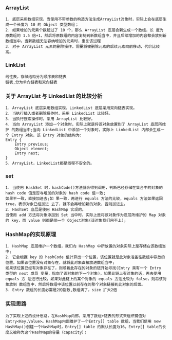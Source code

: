### ArrayList
    1. 底层采用数组实现，当使用不带参数的构造方法生成ArrayList对象时，实际上会在底层生成一个长度为 10 的 Object 类型数组；
    2. 如果增加的元素个数超过了 10 个，那么 ArrayList 底层会新生成一个数组，长 度为原数组的 1.5 倍+1，然后将原数组的内容复制到新数组当中，并且后续增加的内容都会放到新数组当中。当新数组无法容纳增加的元素时，重复该过程
    3. 对于 ArrayList 元素的删除操作，需要将被删除元素的后续元素向前移动，代价比较高。

### LinkList
    线性表，存储结构分为顺序表和链表
    链表,分为单向链表和双向链表

### 关于 ArrayList 与 LinkedList 的比较分析
    1. ArrayList 底层采用数组实现，LinkedList 底层采用双向链表实现。
    2. 当执行插入或者删除操作时，采用 LinkedList 比较好。
    3. 当执行搜索操作时，采用 ArrayList 比较好。
    4. 当向 ArrayList 添加一个对象时，实际上就是将该对象放置到了 ArrayList 底层所维护 的数组当中;当向 LinkedList 中添加一个对象时，实际上 LinkedList 内部会生成一个 Entry 对象，该 Entry 对象的结构为:
    Entry {
        Entry previous; 
        Object element; 
        Entry next;
    }
    5. ArrayList，LinkedList都是线程不安全的。


### set
    1. 当使用 HashSet 时，hashCode()方法就会得到调用，判断已经存储在集合中的对象的hash code 值是否与增加的对象的 hash code 值一致;
    如果不一致，直接加进去;如 果一致，再进行 equals 方法的比较，equals 方法如果返回 true，表示对象已经加进 去了，就不会再增加新的对象，否则加进去。
    2. HashSet 底层是使用 HashMap 实现的。
    当使用 add 方法将对象添加到 Set 当中时，实际上是将该对象作为底层所维护的 Map 对象的 key，而 value 则都是同一个 Object对象(该对象我们用不上);

### HashMap的实现原理
    1. HashMap 底层维护一个数组，我们向 HashMap 中所放置的对象实际上是存储在该数组当中;
    2. 它会根据 key 的 hashCode 值计算出一个位置，该位置就是此对象准备往数组中存放的位置。如果该位置没有对象存在，就将此对象直接放进数组当中;
    如果该位置已经有对象存在了，则顺着此存在的对象的链开始寻找(Entry 类有一个 Entry 类型的 next 成员 变量，指向了该对象的下一个对象)，如果此链上有对象的话，再去使用 equals 方 法进行比较，如果对此链上的某个对象的 equals 方法比较为 false，则将该对象放到 数组当中，然后将数组中该位置以前存在的那个对象链接到此对象的后面。
    3. Entry 数组的长度必需是2的指数,数组满了，size 扩大2倍

### 实现思路
    为了实现上述的设计思路，在HashMap内部，采用了数组+链表的形式来组织键值对Entry<Key,Value>。HashMap内部维护了一个Entry[] table 数组，当我们使用 new HashMap()创建一个HashMap时，Entry[] table 的默认长度为16。Entry[] table的长度又被称为这个HashMap的容量（capacity）；